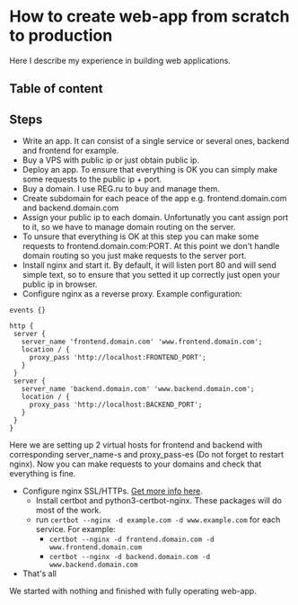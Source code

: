 # How to create web-app from scratch to production
Here I describe my experience in building web applications.

## Table of content

## Steps
 - Write an app. It can consist of a single service or several ones, backend and frontend for example.
 - Buy a VPS with public ip or just obtain public ip.
 - Deploy an app. To ensure that everything is OK you can simply make some requests to the public ip + port.
 - Buy a domain. I use REG.ru to buy and manage them.
 - Create subdomain for each peace of the app e.g. frontend.domain.com and backend.domain.com
 - Assign your public ip to each domain. Unfortunatly you cant assign port to it, so we have to manage domain routing on the server.
 - To unsure that everything is OK at this step you can make some requests to frontend.domain.com:PORT. 
 At this point we don't handle domain routing so you just make requests to the server port.
 - Install nginx and start it. By default, it will listen port 80 and will send simple text, 
 so to ensure that you setted it up correctly just open your public ip in browser.
 - Configure nginx as a reverse proxy. Example configuration:
 ```nginx
 events {}
 
 http {
  server {
    server_name 'frontend.domain.com' 'www.frontend.domain.com';
    location / {
      proxy_pass 'http://localhost:FRONTEND_PORT';
    }
  }
  server {
    server_name 'backend.domain.com' 'www.backend.domain.com';
    location / {
      proxy_pass 'http://localhost:BACKEND_PORT';
    }
  }
 }
 ```
 Here we are setting up 2 virtual hosts for frontend and backend with corresponding server_name-s and proxy_pass-es (Do not forget to restart nginx). 
 Now you can make requests to your domains and check that everything is fine.
 - Configure nginx SSL/HTTPs. 
 [Get more info here](https://www.digitalocean.com/community/tutorials/how-to-secure-nginx-with-let-s-encrypt-on-ubuntu-20-04).
   - Install certbot and python3-certbot-nginx. These packages will do most of the work.
   - run `certbot --nginx -d example.com -d www.example.com` for each service. For example:
     - `certbot --nginx -d frontend.domain.com -d www.frontend.domain.com`
     - `certbot --nginx -d backend.domain.com -d www.backend.domain.com`
 - That's all
 
 We started with nothing and finished with fully operating web-app.
